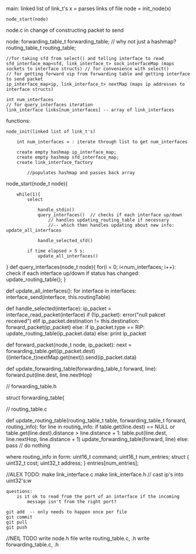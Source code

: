 main:
	linked list of link_t's x = parses links of file
	node = init_node(x)
	
	node_start(node)
	

node.c in change of constructing packet to send

node:
	forwarding_table_t forwarding_table; // why not just a hashmap?
	routing_table_t routing_table;
	
	//for taking sfd from select() and telling interface to read
	sfd_interface_map<sfd, link_interface_t> sock_interfaceMap (maps sockets to interface structs) // for convenience with select()
	// for getting forward vip from forwarding table and getting interface to send packet
	ip_interface_map<ip, link_interface_t> nextMap (maps ip addresses to interface structs)

	int num_interfaces
	// for query_interfaces iteration
	link_interface links[num_interfaces] -- array of link_interfaces
	

functions:

	node_init(linked list of link_t's)
	
		int num_interfaces = : iterate through list to get num_interfaces
	
		create empty hashmap ip_interface_map;
		create empty hashmap sfd_interface_map;
		create link_interface_factory
		
			//populates hashmap and passes back array

node_start(node_t node){
	
		while(1){
			select
			
				handle_stdin()
				query_interfaces()  // checks if each interface up/down
					// handles updating_routing_table if necessary 
					//-- which then handles updating about new info: update_all_interfaces
			
				handle_selected_sfd()
			
			if time elapsed > 5 s:
				update_all_interfaces()
				
		
}
def query_interfaces(node_t node){
	for(i = 0; i<num_interfaces; i++):
		check if each interface up/down
			if status has changed:
				update_routing_table();
}

def update_all_interfaces():
	for interface in interfaces:
		interface_send(interface, this.routingTable)
		
def handle_selected(interface):
	ip_packet = interface_read_packet(interface)
	if (!ip_packet):
		error("null pakcet received")
	elif ip_packet.destination != this.destination:
		forward_packet(ip_packet)
	else:
		if ip_packet.type == RIP:
			update_routing_table(ip_packet.data)
		else:
			print ip_packet
			
def forward_packet(node_t node, ip_packet):
	next = forwarding_table.get(ip_packet.dest)
	((interface_t)nextMap.get(next)).send(ip_packet.data)

			
def update_forwarding_table(forwarding_table_t forward, line):
	forward.put(line.dest, line.nextHop)
	
// forwarding_table.h

struct forwarding_table{


// routing_table.c

def update_routing_table(routing_table_t table, forwarding_table_t forward, routing_info):
	for line in routing_info:
		if table.get(line.dest) == NULL or table.get(line.dest).distance > line.distance + 1:
			table.put(line.dest, line.nextHop, line.distance + 1)
			update_forwarding_table(forward, line)
		else:
			pass // do nothing

where routing_info in form:
uint16_t command;
uint16_t num_entries;
struct {
uint32_t cost;
uint32_t address;
} entries[num_entries];
	

//ALEX TODO:
	make link_interface.c
	make link_interface.h
	// cast ip's into uint32's:w
	
	questions:
		is it ok to read from the port of an interface if the incoming 
			message isn't from the right port?
	
	git add  -- only needs to happen once per file
	git commit
	git pull
	git push
	
//NEIL TODO
	write node.h file
	write routing_table.c, .h
	write forwarding_table.c, .h
